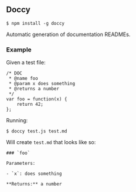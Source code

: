 ## Doccy

```
$ npm install -g doccy
```


Automatic generation of documentation READMEs.

### Example

Given a test file:

```
/* DOC
 * @name foo
 * @param x does something
 * @returns a number
 */
var foo = function(x) {
    return 42;
};
```

Running:

```
$ doccy test.js test.md
```

Will create `test.md` that looks like so:

```
### `foo`

Parameters:

- `x`: does something

**Returns:** a number
```
